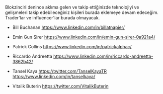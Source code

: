 Blokzinciri denince aklıma gelen ve takip ettiğinizde teknolojiyi ve gelişmeleri takip edebileceğiniz kişileri burada eklemeye devam edeceğim. Trader'lar ve influencer'lar burada olmayacak.

* Bill Buchanan
https://www.linkedin.com/in/billatnapier/

* Emin Gun Sirer 
https://www.linkedin.com/in/emin-gun-sirer-0a921a4/

* Patrick Collins 
https://www.linkedin.com/in/patrickalphac/

* Riccardo Andreetta
https://www.linkedin.com/in/riccardo-andreetta-3862b42/

* Tansel Kaya
https://twitter.com/TanselKayaTR
https://www.linkedin.com/in/tanselkaya/

* Vitalik Buterin
https://twitter.com/VitalikButerin

